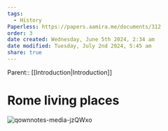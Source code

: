 ```yaml
---
tags:
  - History
Paperless: https://papers.aamira.me/documents/312
order: 3
date created: Wednesday, June 5th 2024, 2:34 am
date modified: Tuesday, July 2nd 2024, 5:45 am
share: true
---
```

  
Parent:: [[Introduction|Introduction]]  
  
# Rome living places  
  
![qownnotes-media-jzQWxo](https://xrgkyc5aexvkc7oh.public.blob.vercel-storage.com/vault/qownnotes-media-jzQWxo-IIFUiibnQAIoKHdiEoPwuJ5Avap9xF.png)  
